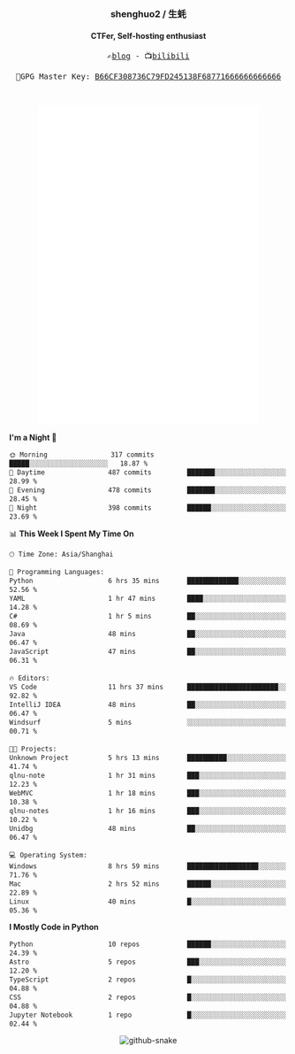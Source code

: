 <h3 align="center"> shenghuo2 / 生蚝 </h3>
<h4 align="center" >CTFer, Self-hosting enthusiast</h3>


<p align="center">
  <samp>
    ✍️<a href="https://blog.shenghuo2.top/">blog</a> -
    📺<a href="https://space.bilibili.com/85894935">bilibili</a>
  </samp>
</p>
<p align="center">
  <samp>
     🔐GPG Master Key: <a align="center" href="https://github.com/shenghuo2.gpg">B66CF308736C79FD245138F68771666666666666</a>
  </samp>
</p>
<br>
<p align="center">
  <a href="https://github.com/shenghuo2">
    <img width="400" align="top" src="https://github.com/shenghuo2/shenghuo2/blob/main/metrics.left.svg" />
  </a>
  <a href="https://github.com/shenghuo2">
    <img width="400" align="top" src="https://github.com/shenghuo2/shenghuo2/blob/main/metrics.right.svg" />
  </a>
</p>


<!--START_SECTION:waka-->
**I'm a Night 🦉** 

```text
🌞 Morning                317 commits         █████░░░░░░░░░░░░░░░░░░░░   18.87 % 
🌆 Daytime                487 commits         ███████░░░░░░░░░░░░░░░░░░   28.99 % 
🌃 Evening                478 commits         ███████░░░░░░░░░░░░░░░░░░   28.45 % 
🌙 Night                  398 commits         ██████░░░░░░░░░░░░░░░░░░░   23.69 % 
```


📊 **This Week I Spent My Time On** 

```text
🕑︎ Time Zone: Asia/Shanghai

💬 Programming Languages: 
Python                   6 hrs 35 mins       █████████████░░░░░░░░░░░░   52.56 % 
YAML                     1 hr 47 mins        ████░░░░░░░░░░░░░░░░░░░░░   14.28 % 
C#                       1 hr 5 mins         ██░░░░░░░░░░░░░░░░░░░░░░░   08.69 % 
Java                     48 mins             ██░░░░░░░░░░░░░░░░░░░░░░░   06.47 % 
JavaScript               47 mins             ██░░░░░░░░░░░░░░░░░░░░░░░   06.31 % 

🔥 Editors: 
VS Code                  11 hrs 37 mins      ███████████████████████░░   92.82 % 
IntelliJ IDEA            48 mins             ██░░░░░░░░░░░░░░░░░░░░░░░   06.47 % 
Windsurf                 5 mins              ░░░░░░░░░░░░░░░░░░░░░░░░░   00.71 % 

🐱‍💻 Projects: 
Unknown Project          5 hrs 13 mins       ██████████░░░░░░░░░░░░░░░   41.74 % 
qlnu-note                1 hr 31 mins        ███░░░░░░░░░░░░░░░░░░░░░░   12.23 % 
WebMVC                   1 hr 18 mins        ███░░░░░░░░░░░░░░░░░░░░░░   10.38 % 
qlnu-notes               1 hr 16 mins        ███░░░░░░░░░░░░░░░░░░░░░░   10.22 % 
Unidbg                   48 mins             ██░░░░░░░░░░░░░░░░░░░░░░░   06.47 % 

💻 Operating System: 
Windows                  8 hrs 59 mins       ██████████████████░░░░░░░   71.76 % 
Mac                      2 hrs 52 mins       ██████░░░░░░░░░░░░░░░░░░░   22.89 % 
Linux                    40 mins             █░░░░░░░░░░░░░░░░░░░░░░░░   05.36 % 
```

**I Mostly Code in Python** 

```text
Python                   10 repos            ██████░░░░░░░░░░░░░░░░░░░   24.39 % 
Astro                    5 repos             ███░░░░░░░░░░░░░░░░░░░░░░   12.20 % 
TypeScript               2 repos             █░░░░░░░░░░░░░░░░░░░░░░░░   04.88 % 
CSS                      2 repos             █░░░░░░░░░░░░░░░░░░░░░░░░   04.88 % 
Jupyter Notebook         1 repo              █░░░░░░░░░░░░░░░░░░░░░░░░   02.44 % 
```




<!--END_SECTION:waka-->


<div align="center">
  <picture>
    <source media="(prefers-color-scheme: dark)" srcset="https://gist.githubusercontent.com/shenghuo2/bfce20b14ab0484cef03bae6e60e0b3a/raw/github-snake-dark.svg" />
    <source media="(prefers-color-scheme: light)" srcset="https://gist.githubusercontent.com/shenghuo2/bfce20b14ab0484cef03bae6e60e0b3a/raw/github-snake.svg" />
    <img alt="github-snake" src="https://gist.githubusercontent.com/shenghuo2/bfce20b14ab0484cef03bae6e60e0b3a/raw/github-snake.svg" />
  </picture>
</div>

<!--
**shenghuo2/shenghuo2** is a ✨ _special_ ✨ repository because its `README.md` (this file) appears on your GitHub profile.

Here are some ideas to get you started:

- 🔭 I’m currently working on ...
- 🌱 I’m currently learning ...
- 👯 I’m looking to collaborate on ...
- 🤔 I’m looking for help with ...
- 💬 Ask me about ...
- 📫 How to reach me: ...
- 😄 Pronouns: ...
- ⚡ Fun fact: ...
-->
